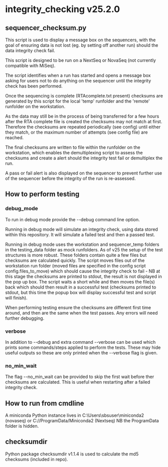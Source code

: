 # integrity_checking v25.2.0

## sequencer_checksum.py
This script is used to display a message box on the sequencers, with the goal of ensuring data is not lost (eg. by setting off another run) should the data integrity check fail. 

This script is designed to be run on a NextSeq or NovaSeq (not currently compatible with MiSeq). 

The script identifies when a run has started and opens a message box asking for users not to do anything on the sequencer until the integrity check has been performed.

Once the sequencing is complete (RTAcomplete.txt present) checksums are generated by this script for the local 'temp' runfolder and the 'remote' runfolder on the workstation.

As the data may still be in the process of being transferred for a few hours after the RTA complete file is created the checksums may not match at first. Therefore the checksums are repeated periodically (see config) until either they match, or the maximum number of attempts (see config file) are reached.

The final checksums are written to file within the runfolder on the workstation, which enables the demultiplexing script to assess the checksums and create a alert should the integrity test fail or demultiplex the run.

A pass or fail alert is also displayed on the sequencer to prevent further use of the sequencer before the integrity of the run is re-assessed.


## How to perform testing
### debug_mode
To run in debug mode provide the --debug command line option. 

Running in debug mode will simulate an integrity check, using data stored within this repository. It will simulate a failed test and then a passed test.

Running in debug mode uses the workstation and sequencer_temp folders in the testing_data folder as mock runfolders. As of v25 the setup of the test structures is more robust.
These folders contain quite a few files but checksums are calculated quickly. 
The script moves files out of the workstation run folder (moved files are specified in the config script config.files_to_move) which should cause the integrity check to fail - NB at this stage the checksums are printed to stdout, the result is not displayed in the pop up box. The script waits a short while and then moves the file(s) back which should then result in a successful test (checksums printed to stdout, but this time the popup box will display successful test and script will finish).

When performing testing ensure the checksums are different first time around, and then are the same when the test passes. Any errors will need further debugging.

### verbose
In addition to --debug and extra command --verbose can be used which prints some commands/steps applied to perform the tests. These may hide useful outputs so these are only printed when the --verbose flag is given.

### no_min_wait
The flag --no_min_wait can be provided to skip the first wait before ther checksums are calculated. This is useful when restarting after a failed integrity check.

## How to run from cmdline
A miniconda Python instance lives in C:\Users\sbsuser\miniconda2 (novaseq) or C://ProgramData/Miniconda2 (Nextseq) NB the ProgramData folder is hidden.

## checksumdir
Python package checksumdir v1.1.4 is used to calculate the md5 checksums (included in repo).